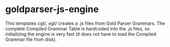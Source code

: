 # goldparser-js-engine

This templates cgt/*, egt/* creates a .js files from Gold Parser Grammars.
The complete Compiled Grammar Table is hardcoded into the .js
files, so initializing the engine is very fast (it does not have
to load the Compiled Grammar file from disk).
